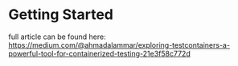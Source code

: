 # Getting Started
full article can be found here:
https://medium.com/@ahmadalammar/exploring-testcontainers-a-powerful-tool-for-containerized-testing-21e3f58c772d
